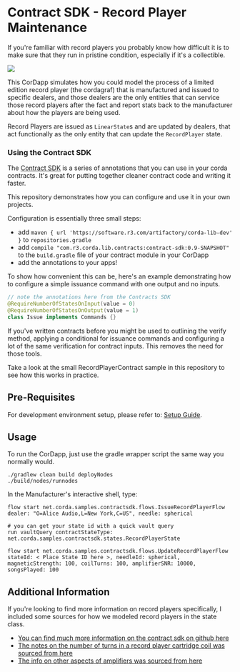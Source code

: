 # Contract SDK - Record Player Maintenance


If you're familiar with record players you probably know how difficult it is to make sure that they run in pristine condition, especially if it's a collectible.

![](./cordaphone.png)


This CorDapp simulates how you could model the process of a limited edition record player (the cordagraf) that is manufactured and issued to specific dealers, and those dealers are the only entities that can service those record players after the fact and report stats back to the manufacturer about how the players are being used.

Record Players are issued as `LinearState`s and are updated by dealers, that act functionally as the only entity that can update the `RecordPlayer` state.


### Using the Contract SDK

The [Contract SDK](https://github.com/corda/contract-sdk) is a series of annotations that you can use in your corda contracts. It's great for putting together cleaner contract code and writing it faster.

This repository demonstrates how you can configure and use it in your own projects.

Configuration is essentially three small steps:

- add `maven { url 'https://software.r3.com/artifactory/corda-lib-dev' }` to `repositories.gradle`
- add `compile "com.r3.corda.lib.contracts:contract-sdk:0.9-SNAPSHOT"` to the `build.gradle` file of your contract module in your CorDapp
- add  the annotations to your apps!


To show how convenient this can be, here's an example demonstrating how to configure a simple issuance command with one output and no inputs.

```java
// note the annotations here from the Contracts SDK
@RequireNumberOfStatesOnInput(value = 0)
@RequireNumberOfStatesOnOutput(value = 1)
class Issue implements Commands {}
```

If you've written contracts before you might be used to outlining the verify method, applying a conditional for issuance commands and configuring a lot of the same verification for contract inputs. This removes the need for those tools.

Take a look at the small RecordPlayerContract sample in this repository to see how this works in practice.

## Pre-Requisites
For development environment setup, please refer to: [Setup Guide](https://docs.r3.com/en/platform/corda/4.9/community/getting-set-up.html).


## Usage

To run the CorDapp, just use the gradle wrapper script the same way you normally would.


    ./gradlew clean build deployNodes
    ./build/nodes/runnodes

In the Manufacturer's interactive shell, type:

    flow start net.corda.samples.contractsdk.flows.IssueRecordPlayerFlow dealer: "O=Alice Audio,L=New York,C=US", needle: spherical

    # you can get your state id with a quick vault query
    run vaultQuery contractStateType: net.corda.samples.contractsdk.states.RecordPlayerState
    
    flow start net.corda.samples.contractsdk.flows.UpdateRecordPlayerFlow stateId: < Place State ID here >, needleId: spherical, magneticStrength: 100, coilTurns: 100, amplifierSNR: 10000, songsPlayed: 100

## Additional Information

If you're looking to find more information on record players specifically, I included some sources for how we modeled record players in the state class.

- [You can find much more information on the contract sdk on github here](https://github.com/corda/contract-sdk)
- [The notes on the number of turns in a record player cartridge coil was sourced from here](https://www.vinylengine.com/turntable_forum/viewtopic.php?t=35449)
- [The info on other aspects of amplifiers was sourced from here](https://www.cambridgeaudio.com/usa/en/blog/amplifier-specifications)


